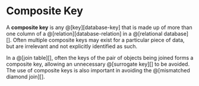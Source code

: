 # Composite Key

A __composite key__ is any @[key][database-key] that is made up of more than one column of a @[relation][database-relation] in a 
@[relational database][]. Often multiple composite keys may exist for a particular piece of 
data, but are irrelevant and not explicitly identified as such.

In a @[join table][], often the keys of the pair of objects being joined forms a composite key,
allowing an unnecessary @[surrogate key][] to be avoided. The use of composite keys is also 
important in avoiding the @[mismatched diamond join][].
